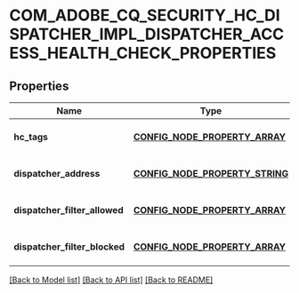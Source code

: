 # COM_ADOBE_CQ_SECURITY_HC_DISPATCHER_IMPL_DISPATCHER_ACCESS_HEALTH_CHECK_PROPERTIES

## Properties
Name | Type | Description | Notes
------------ | ------------- | ------------- | -------------
**hc_tags** | [**CONFIG_NODE_PROPERTY_ARRAY**](configNodePropertyArray.md) |  | [optional] [default to null]
**dispatcher_address** | [**CONFIG_NODE_PROPERTY_STRING**](configNodePropertyString.md) |  | [optional] [default to null]
**dispatcher_filter_allowed** | [**CONFIG_NODE_PROPERTY_ARRAY**](configNodePropertyArray.md) |  | [optional] [default to null]
**dispatcher_filter_blocked** | [**CONFIG_NODE_PROPERTY_ARRAY**](configNodePropertyArray.md) |  | [optional] [default to null]

[[Back to Model list]](../README.md#documentation-for-models) [[Back to API list]](../README.md#documentation-for-api-endpoints) [[Back to README]](../README.md)


